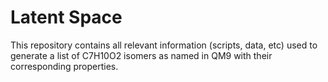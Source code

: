 # Latent Space

This repository contains all relevant information (scripts, data, etc) used
to generate a list of C7H10O2 isomers as named in QM9 with their corresponding
properties.
